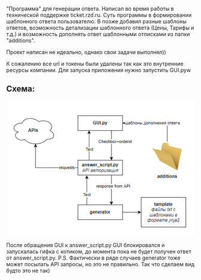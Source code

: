 "Программа" для генерации ответа.
Написал во время работы в технической поддержке ticket.rzd.ru. Суть программы в формировании шаблонного ответа пользователю. В позже добавил разные шаблоны ответов, возможность детализации шаблонного ответа (Цены, Тарифы и т.д.) и возможность дополнять ответ шаблонными отписками из папки "additions".

Проект написан не идеально, однако свои задачи выполнял))

К сожалению все url и токены были удалены так как это внутренние ресурсы компании. Для запуска приложения нужно запустить GUI.pyw

## Схема:


![schem.png](https://github.com/Kir2702/autoAnswer/blob/main/schem.png)


После обращения GUI к answer_script.py GUI блокировался и запускалась гифка с котиком, до момента пока не будет получен ответ от answer_script.py.
P.S. Фактически в ряде случаев generator  тоже может посылать API запросы, но это не правильно. Так что сделаем вид будто это не так)